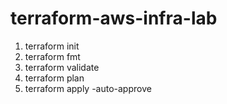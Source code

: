 # terraform-aws-infra-lab

1. terraform init
2. terraform fmt
3. terraform validate
4. terraform plan
5. terraform apply -auto-approve
